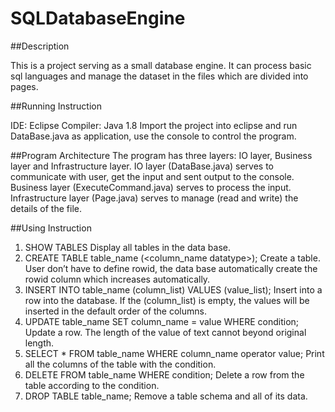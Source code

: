 # SQLDatabaseEngine

##Description

This is a project serving as a small database engine. It can process basic sql languages and manage the dataset in the files which are divided into pages.


##Running Instruction

IDE: Eclipse
Compiler: Java 1.8
Import the project into eclipse and run DataBase.java as application, use the console to control the program.

##Program Architecture
The program has three layers: IO layer, Business layer and Infrastructure layer.
IO layer (DataBase.java) serves to communicate with user, get the input and sent output to the console.
Business layer (ExecuteCommand.java) serves to process the input.
Infrastructure layer (Page.java) serves to manage (read and write) the details of the file.

##Using Instruction

1.	SHOW TABLES
Display all tables in the data base.
2.	CREATE TABLE table_name (<column_name datatype>);
Create a table. User don’t have to define rowid, the data base automatically create the rowid column which increases automatically.
3.	INSERT INTO table_name (column_list) VALUES (value_list);
Insert into a row into the database. If the (column_list) is empty, the values will be inserted in the default order of the columns. 
4.	UPDATE table_name SET column_name = value WHERE condition;
Update a row. The length of the value of text cannot beyond original length.
5.	SELECT * FROM table_name WHERE column_name operator value;
Print all the columns of the table with the condition.
6.	DELETE FROM table_name WHERE condition;
Delete a row from the table according to the condition.
7.	DROP TABLE table_name;
Remove a table schema and all of its data.
